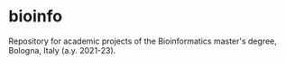 # bioinfo
Repository for academic projects of the Bioinformatics master's degree, Bologna, Italy (a.y. 2021-23). 
